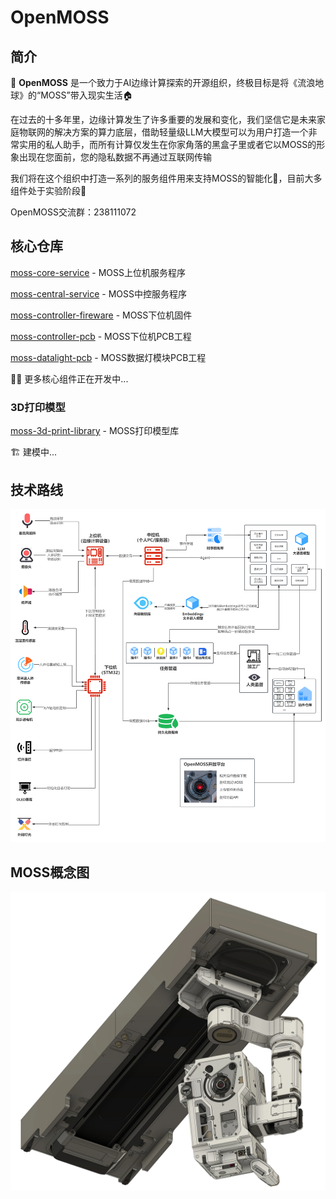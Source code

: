 # OpenMOSS

## 简介

🚀 **OpenMOSS** 是一个致力于AI边缘计算探索的开源组织，终极目标是将《流浪地球》的“MOSS”带入现实生活🏠️

在过去的十多年里，边缘计算发生了许多重要的发展和变化，我们坚信它是未来家庭物联网的解决方案的算力底层，借助轻量级LLM大模型可以为用户打造一个非常实用的私人助手，而所有计算仅发生在你家角落的黑盒子里或者它以MOSS的形象出现在您面前，您的隐私数据不再通过互联网传输

我们将在这个组织中打造一系列的服务组件用来支持MOSS的智能化🔨，目前大多组件处于实验阶段🧪

OpenMOSS交流群：238111072

## 核心仓库

[moss-core-service](https://github.com/open-moss/moss-core-service) - MOSS上位机服务程序

[moss-central-service](https://github.com/open-moss/moss-central-service) - MOSS中控服务程序

[moss-controller-fireware](https://github.com/open-moss/moss-controller-fireware) - MOSS下位机固件

[moss-controller-pcb](https://github.com/open-moss/moss-controller-pcb) - MOSS下位机PCB工程

[moss-datalight-pcb](https://github.com/open-moss/moss-datalight-pcb) - MOSS数据灯模块PCB工程

👨‍💻 更多核心组件正在开发中...

### 3D打印模型

[moss-3d-print-library](https://github.com/open-moss/moss-3d-print-library) - MOSS打印模型库

🏗️ 建模中...

## 技术路线

![OpenMOSS](/profile/open-moss.png)

## MOSS概念图
![OpenMOSS](/profile/concept-map.png)